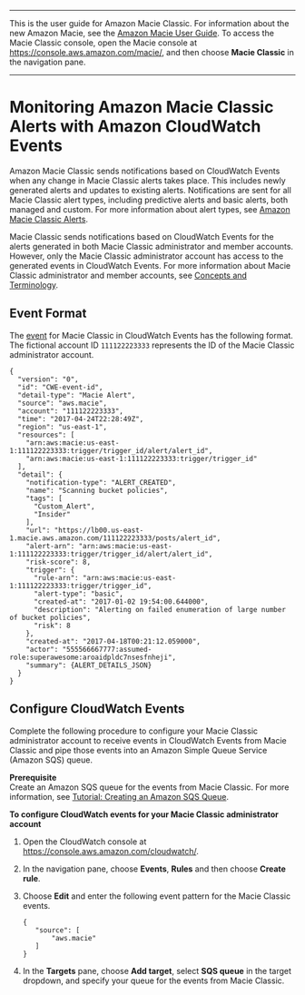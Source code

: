 --------

This is the user guide for Amazon Macie Classic\. For information about the new Amazon Macie, see the [Amazon Macie User Guide](https://docs.aws.amazon.com/macie/latest/user/)\. To access the Macie Classic console, open the Macie console at [https://console\.aws\.amazon\.com/macie/](https://console.aws.amazon.com/macie/), and then choose **Macie Classic** in the navigation pane\.

--------

# Monitoring Amazon Macie Classic Alerts with Amazon CloudWatch Events<a name="macie-cloudwatch"></a>

Amazon Macie Classic sends notifications based on CloudWatch Events when any change in Macie Classic alerts takes place\. This includes newly generated alerts and updates to existing alerts\. Notifications are sent for all Macie Classic alert types, including predictive alerts and basic alerts, both managed and custom\. For more information about alert types, see [Amazon Macie Classic Alerts](macie-alerts.md)\.

Macie Classic sends notifications based on CloudWatch Events for the alerts generated in both Macie Classic administrator and member accounts\. However, only the Macie Classic administrator account has access to the generated events in CloudWatch Events\. For more information about Macie Classic administrator and member accounts, see [Concepts and Terminology](macie-concepts.md)\.

## Event Format<a name="macie-cloudwatch-event-format"></a>

The [event](https://docs.aws.amazon.com/AmazonCloudWatch/latest/events/CloudWatchEventsandEventPatterns.html) for Macie Classic in CloudWatch Events has the following format\. The fictional account ID `111122223333` represents the ID of the Macie Classic administrator account\.

```
{
  "version": "0",
  "id": "CWE-event-id",
  "detail-type": "Macie Alert",
  "source": "aws.macie",
  "account": "111122223333",
  "time": "2017-04-24T22:28:49Z",
  "region": "us-east-1",
  "resources": [
    "arn:aws:macie:us-east-1:111122223333:trigger/trigger_id/alert/alert_id",
    "arn:aws:macie:us-east-1:111122223333:trigger/trigger_id"
  ],
  "detail": {
    "notification-type": "ALERT_CREATED",
    "name": "Scanning bucket policies",
    "tags": [
      "Custom_Alert",
      "Insider"
    ],
    "url": "https://lb00.us-east-1.macie.aws.amazon.com/111122223333/posts/alert_id",
    "alert-arn": "arn:aws:macie:us-east-1:111122223333:trigger/trigger_id/alert/alert_id",
    "risk-score": 8,
    "trigger": {
      "rule-arn": "arn:aws:macie:us-east-1:111122223333:trigger/trigger_id",
      "alert-type": "basic",
      "created-at": "2017-01-02 19:54:00.644000",
      "description": "Alerting on failed enumeration of large number of bucket policies",
      "risk": 8
    },
    "created-at": "2017-04-18T00:21:12.059000",
    "actor": "555566667777:assumed-role:superawesome:aroaidpldc7nsesfnheji",
    "summary": {ALERT_DETAILS_JSON}
  }
}
```

## Configure CloudWatch Events<a name="macie-configure-cloudwatch-events"></a>

Complete the following procedure to configure your Macie Classic administrator account to receive events in CloudWatch Events from Macie Classic and pipe those events into an Amazon Simple Queue Service \(Amazon SQS\) queue\.

**Prerequisite**  
Create an Amazon SQS queue for the events from Macie Classic\. For more information, see [Tutorial: Creating an Amazon SQS Queue](https://docs.aws.amazon.com/AWSSimpleQueueService/latest/SQSDeveloperGuide/sqs-create-queue.html)\.

**To configure CloudWatch events for your Macie Classic administrator account**

1. Open the CloudWatch console at [https://console\.aws\.amazon\.com/cloudwatch/](https://console.aws.amazon.com/cloudwatch/)\.

1. In the navigation pane, choose **Events**, **Rules** and then choose **Create rule**\.

1. Choose **Edit** and enter the following event pattern for the Macie Classic events\.

   ```
   {
      "source": [
          "aws.macie"
      ]
   }
   ```

1. In the **Targets** pane, choose **Add target**, select **SQS queue** in the target dropdown, and specify your queue for the events from Macie Classic\.